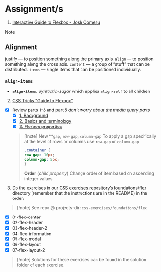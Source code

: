 # Assignment/s
1. [Interactive Guide to Flexbox - Josh Comeau](https://www.joshwcomeau.com/css/interactive-guide-to-flexbox/)

>[!note]
> ## Alignment
> justify — to position something along the primary axis.
> `align` — to position something along the cross axis.
> `content` — a group of “stuff” that can be distributed.
> `items` — single items that can be positioned individually.
>
> ### `align-items`
> - **`align-items`:** *syntactic-sugar* which applies `align-self` to all children

2. [CSS Tricks "Guide to Flexbox"](https://css-tricks.com/snippets/css/a-guide-to-flexbox/)
- [X] Review parts 1-3 and part 5 *don’t worry about the media query parts*
    - [X] [1. Background](https://css-tricks.com/snippets/css/a-guide-to-flexbox/#aa-background)
    - [X] [2. Basics and terminology](https://css-tricks.com/snippets/css/a-guide-to-flexbox/#aa-basics-and-terminology)
    - [X] [3. Flexbox properties](https://css-tricks.com/snippets/css/a-guide-to-flexbox/#aa-flexbox-properties)
    >[!note] New
    > **`gap`, `row-gap`, `column-gap`
    > To apply a gap specifically at the level of rows or columns use 
    > `row-gap` or `column-gap`
    > ```css
    > .container {
    > row-gap: 10px;
    > column-gap: 5px;
    > }
    > ```
    >
    > **Order** (*child property*)
    > Change order of item based on ascending integer values

3. Do the exercises in our [CSS exercises repository’s](https://github.com/TheOdinProject/css-exercises/tree/main/foundations/flex) foundations/flex directory (remember that the instructions are in the README) in the order:
>[!note] See repo @ projects-dir: `css-exercises/foundations/flex`
- [X] 01-flex-center
- [X] 02-flex-header
- [X] 03-flex-header-2
- [X] 04-flex-information
- [X] 05-flex-modal
- [X] 06-flex-layout
- [X] 07-flex-layout-2

>[!note] Solutions for these exercises can be found in the solution folder of each exercise.

